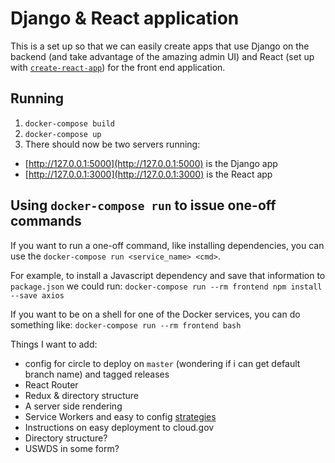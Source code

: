 # Django & React application

This is a set up so that we can easily create apps that use Django on the backend (and take advantage of the amazing admin UI) and React (set up with [`create-react-app`](https://npm.im/create-react-app)) for the front end application.

## Running

1. `docker-compose build`
1. `docker-compose up`
1. There should now be two servers running:
  - [http://127.0.0.1:5000](http://127.0.0.1:5000) is the Django app
  - [http://127.0.0.1:3000](http://127.0.0.1:3000) is the React app

## Using `docker-compose run` to issue one-off commands

If you want to run a one-off command, like installing dependencies, you can use the `docker-compose run <service_name> <cmd>`.

For example, to install a Javascript dependency and save that information to `package.json` we could run:
`docker-compose run --rm frontend npm install --save axios`

If you want to be on a shell for one of the Docker services, you can do something like:
`docker-compose run --rm frontend bash`

Things I want to add:
- config for circle to deploy on `master` (wondering if i can get default branch name) and tagged releases
- React Router
- Redux & directory structure
- A server side rendering
- Service Workers and easy to config [strategies](https://jakearchibald.com/2014/offline-cookbook/)
- Instructions on easy deployment to cloud.gov
- Directory structure?
- USWDS in some form?
